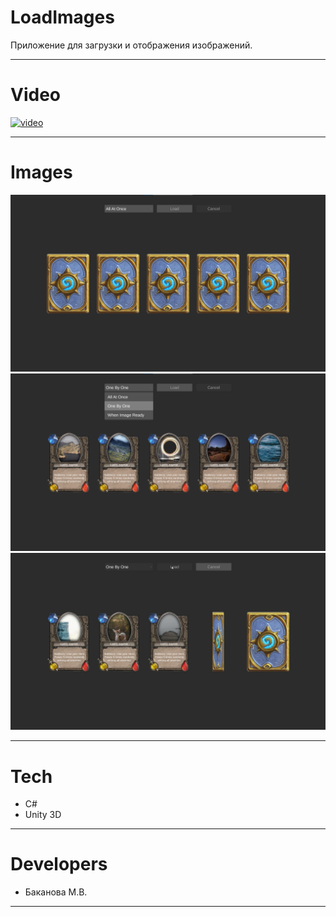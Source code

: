 # LoadImages

Приложение для загрузки и отображения изображений.

---

# Video
[![video](https://img.jpg)](https://)

---

# Images
<img src="landing/1.png" width = 900/>
<img src="landing/2.png" width = 900/>
<img src="landing/3.png" width = 900/>

---

# Tech
* C#
* Unity 3D

---

# Developers
* Баканова М.В.

---

